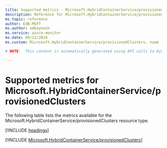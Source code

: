 ```yaml
---
title: Supported metrics - Microsoft.HybridContainerService/provisionedClusters
description: Reference for Microsoft.HybridContainerService/provisionedClusters metrics in Azure Monitor.
ms.topic: reference
author: EdB-MSFT
ms.author: edbaynash
ms.service: azure-monitor
ms.date: 09/12/2024
ms.custom: Microsoft.HybridContainerService/provisionedClusters, naam

# NOTE:  This content is automatically generated using API calls to Azure. Any edits made on these files will be overwritten in the next run of the script. 

---
```


  
# Supported metrics for Microsoft.HybridContainerService/provisionedClusters
  
The following table lists the metrics available for the Microsoft.HybridContainerService/provisionedClusters resource type.  
  
  
[!INCLUDE [headings](~/reusable-content/ce-skilling/azure/includes/azure-monitor/reference/metrics/metrics-headings.md)]  
  
 

[!INCLUDE [Microsoft.HybridContainerService/provisionedClusters](~/reusable-content/ce-skilling/azure/includes/azure-monitor/reference/metrics/microsoft-hybridcontainerservice-provisionedclusters-metrics-include.md)]  

